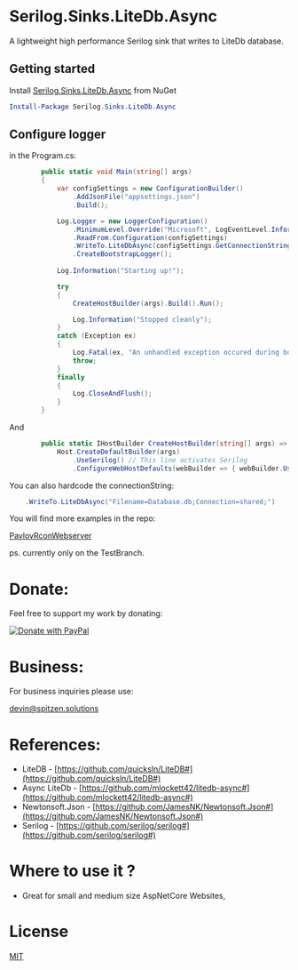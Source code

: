 # Serilog.Sinks.LiteDb.Async
A lightweight high performance Serilog sink that writes to LiteDb database.

## Getting started
Install [Serilog.Sinks.LiteDb.Async](https://www.nuget.org/packages/Serilog.Sinks.LiteDb.Async) from NuGet

```PowerShell
Install-Package Serilog.Sinks.LiteDb.Async
```

## Configure logger

in the Program.cs:
```C#
        public static void Main(string[] args)
        {
            var configSettings = new ConfigurationBuilder()
                .AddJsonFile("appsettings.json")
                .Build();

            Log.Logger = new LoggerConfiguration()
                .MinimumLevel.Override("Microsoft", LogEventLevel.Information)
                .ReadFrom.Configuration(configSettings)
                .WriteTo.LiteDbAsync(configSettings.GetConnectionString("DefaultConnection")) // This line does active the db logging
                .CreateBootstrapLogger();
            
            Log.Information("Starting up!");

            try
            {
                CreateHostBuilder(args).Build().Run();

                Log.Information("Stopped cleanly");
            }
            catch (Exception ex)
            {
                Log.Fatal(ex, "An unhandled exception occured during bootstrapping");
                throw;
            }
            finally
            {
                Log.CloseAndFlush();
            }
        }


```
And

```C#
        public static IHostBuilder CreateHostBuilder(string[] args) =>
            Host.CreateDefaultBuilder(args)
                .UseSerilog() // This line activates Serilog
                .ConfigureWebHostDefaults(webBuilder => { webBuilder.UseStartup<Startup>(); });
```


You can also hardcode the connectionString:

```C#
    .WriteTo.LiteDbAsync("Filename=Database.db;Connection=shared;") 
```


You will find more examples in the repo:

[PavlovRconWebserver](https://github.com/devinSpitz/PavlovRconWebserver)

ps. currently only on the TestBranch.


Donate:
=======
Feel free to support my work by donating:

<a href="https://www.paypal.com/donate?hosted_button_id=JYNFKYARZ7DT4">
<img src="https://www.paypalobjects.com/en_US/CH/i/btn/btn_donateCC_LG.gif" alt="Donate with PayPal" />
</a>

Business:
=======

For business inquiries please use:

<a href="mailto:&#x64;&#x65;&#x76;&#x69;&#x6e;&#x40;&#x73;&#x70;&#x69;&#x74;&#x7a;&#x65;&#x6e;&#x2e;&#x73;&#x6f;&#x6c;&#x75;&#x74;&#x69;&#x6f;&#x6e;&#x73;">&#x64;&#x65;&#x76;&#x69;&#x6e;&#x40;&#x73;&#x70;&#x69;&#x74;&#x7a;&#x65;&#x6e;&#x2e;&#x73;&#x6f;&#x6c;&#x75;&#x74;&#x69;&#x6f;&#x6e;&#x73;</a>


References:
=======
- LiteDB - [https://github.com/quicksln/LiteDB#](https://github.com/quicksln/LiteDB#)
- Async LiteDb - [https://github.com/mlockett42/litedb-async#](https://github.com/mlockett42/litedb-async#)
- Newtonsoft.Json - [https://github.com/JamesNK/Newtonsoft.Json#](https://github.com/JamesNK/Newtonsoft.Json#)
- Serilog - [https://github.com/serilog/serilog#](https://github.com/serilog/serilog#)


Where to use it ?
=======
- Great for small and medium size AspNetCore Websites,

License
=======

[MIT](http://opensource.org/licenses/MIT)


